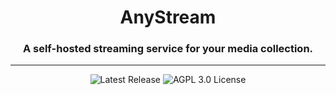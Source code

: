 <h1 align="center">AnyStream</h1>
<h3 align="center">A self-hosted streaming service for your media collection.</h3>

---

<p align="center">
<a href="https://github.com/drewcarlson/AnyStream/releases/lagest" style="text-decoration: none !important;">
<img alt="Latest Release" src="https://img.shields.io/github/v/tag/drewcarlson/anystream?label=release&sort=semver">
</a>
<a href="https://raw.githubusercontent.com/DrewCarlson/AnyStream/main/LICENSE" style="text-decoration: none !important;">
<img alt="AGPL 3.0 License" src="https://img.shields.io/github/license/drewcarlson/anystream"/>
</a>
</p>

